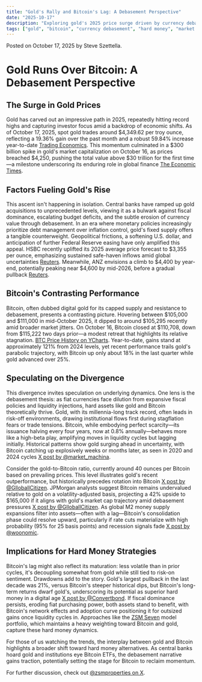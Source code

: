 ```yaml
---
title: "Gold's Rally and Bitcoin's Lag: A Debasement Perspective"
date: "2025-10-17"
description: "Exploring gold's 2025 price surge driven by currency debasement and safe-haven demand, while speculating on Bitcoin's current underperformance as digital hard money."
tags: ["gold", "bitcoin", "currency debasement", "hard money", "market commentary"]
---
```


<script src="https://cdn.jsdelivr.net/npm/chart.js"></script>

Posted on October 17, 2025 by Steve Szettella.
# Gold Runs Over Bitcoin: A Debasement Perspective

## The Surge in Gold Prices

Gold has carved out an impressive path in 2025, repeatedly hitting record highs and capturing investor focus amid a backdrop of economic shifts. As of October 17, 2025, spot gold trades around $4,349.62 per troy ounce, reflecting a 19.36% gain over the past month and a robust 59.84% increase year-to-date [Trading Economics](https://tradingeconomics.com/commodity/gold). This momentum culminated in a $300 billion spike in gold's market capitalization on October 16, as prices breached $4,250, pushing the total value above $30 trillion for the first time—a milestone underscoring its enduring role in global finance [The Economic Times](https://m.economictimes.com/news/international/us/gold-market-capitalization-surges-300-billion-as-gold-price-hits-4250-expert-gold-rate-forecast-shows-4600-peak-in-2026-is-gold-still-a-buy/articleshow/124603940.cms).

## Factors Fueling Gold's Rise

<canvas id="chart-gold" width="400" height="200"></canvas>
<script>
const ctxGold = document.getElementById('chart-gold').getContext('2d');
// Actual gold futures (GC=F) weekly price data for 2025 from Yahoo Finance
const datesGold = ['2025-01-07', '2025-01-14', '2025-01-21', '2025-01-28', '2025-02-04', '2025-02-11', '2025-02-18', '2025-02-25', '2025-03-04', '2025-03-11', '2025-03-18', '2025-03-25', '2025-04-01', '2025-04-08', '2025-04-15', '2025-04-22', '2025-04-29', '2025-05-06', '2025-05-13', '2025-05-20', '2025-05-27', '2025-06-03', '2025-06-10', '2025-06-17', '2025-06-24', '2025-07-01', '2025-07-08', '2025-07-15', '2025-07-22', '2025-07-29', '2025-08-05', '2025-08-12', '2025-08-19', '2025-08-26', '2025-09-02', '2025-09-09', '2025-09-16', '2025-09-23', '2025-09-30', '2025-10-07', '2025-10-14', '2025-10-17'];
const pricesGold = [2677.5, 2755.0, 2766.800048828125, 2853.300048828125, 2912.5, 2931.60009765625, 2904.5, 2909.60009765625, 2912.89990234375, 3035.10009765625, 3023.699951171875, 3118.89990234375, 2968.39990234375, 3218.699951171875, 3400.800048828125, 3318.800048828125, 3411.39990234375, 3240.300048828125, 3280.300048828125, 3299.10009765625, 3350.199951171875, 3320.89990234375, 3386.60009765625, 3317.39990234375, 3336.699951171875, 3307.0, 3329.800048828125, 3439.199951171875, 3323.39990234375, 3381.89990234375, 3348.89990234375, 3313.39990234375, 3388.60009765625, 3549.39990234375, 3643.300048828125, 3688.89990234375, 3780.60009765625, 3840.800048828125, 3976.60009765625, 4138.7001953125, 4280.2001953125, 4267.89990234375];
new Chart(ctxGold, {
  type: 'line',
  data: {
    labels: datesGold,
    datasets: [{
      label: 'Gold Price (USD/oz)',
      data: pricesGold,
      borderColor: 'gold',
      fill: false
    }]
  },
  options: {
    responsive: true,
    scales: {
      x: { display: true },
      y: { display: true }
    }
  }
});
</script>

This ascent isn't happening in isolation. Central banks have ramped up gold acquisitions to unprecedented levels, viewing it as a bulwark against fiscal dominance, escalating budget deficits, and the subtle erosion of currency value through debasement. In an era where monetary policies increasingly prioritize debt management over inflation control, gold's fixed supply offers a tangible counterweight. Geopolitical frictions, a softening U.S. dollar, and anticipation of further Federal Reserve easing have only amplified this appeal. HSBC recently uplifted its 2025 average price forecast to $3,355 per ounce, emphasizing sustained safe-haven inflows amid global uncertainties [Reuters](https://www.reuters.com/world/asia-pacific/hsbc-raises-average-gold-price-forecasts-2025-2026-2025-10-16/). Meanwhile, ANZ envisions a climb to $4,400 by year-end, potentially peaking near $4,600 by mid-2026, before a gradual pullback [Reuters](https://www.reuters.com/business/finance/bofa-hikes-gold-price-forecast-5000oz-2026-2025-10-13/).

## Bitcoin's Contrasting Performance

Bitcoin, often dubbed digital gold for its capped supply and resistance to debasement, presents a contrasting picture. Hovering between $105,000 and $111,000 in mid-October 2025, it dipped to around $105,295 recently amid broader market jitters. On October 16, Bitcoin closed at $110,708, down from $115,222 two days prior—a modest retreat that highlights its relative stagnation. [BTC Price History on YCharts](https://ycharts.com/indicators/bitcoin_price). Year-to-date, gains stand at approximately 121% from 2024 levels, yet recent performance trails gold's parabolic trajectory, with Bitcoin up only about 18% in the last quarter while gold advanced over 25%.

<canvas id="chart-btc" width="400" height="200"></canvas>
<script>
const ctxBTC = document.getElementById('chart-btc').getContext('2d');
// Actual Bitcoin (BTC-USD) weekly price data for 2025 from Yahoo Finance
const datesBTC = ['2025-01-07', '2025-01-14', '2025-01-21', '2025-01-28', '2025-02-04', '2025-02-11', '2025-02-18', '2025-02-25', '2025-03-04', '2025-03-11', '2025-03-18', '2025-03-25', '2025-04-01', '2025-04-08', '2025-04-15', '2025-04-22', '2025-04-29', '2025-05-06', '2025-05-13', '2025-05-20', '2025-05-27', '2025-06-03', '2025-06-10', '2025-06-17', '2025-06-24', '2025-07-01', '2025-07-08', '2025-07-15', '2025-07-22', '2025-07-29', '2025-08-05', '2025-08-12', '2025-08-19', '2025-08-26', '2025-09-02', '2025-09-09', '2025-09-16', '2025-09-23', '2025-09-30', '2025-10-07', '2025-10-14', '2025-10-17'];
const pricesBTC = [96534.046875, 106146.265625, 101332.4765625, 97871.8203125, 95747.4296875, 95539.546875, 88736.171875, 87222.1953125, 82862.2109375, 82718.5, 87471.703125, 85169.171875, 76271.953125, 83668.9921875, 93441.890625, 94284.7890625, 96802.4765625, 104169.8125, 106791.0859375, 108994.640625, 105432.46875, 110257.234375, 104601.1171875, 106045.6328125, 105698.28125, 108950.2734375, 117777.1875, 119995.4140625, 117922.1484375, 114141.4453125, 120172.90625, 112831.1796875, 111802.65625, 111200.5859375, 111530.546875, 116843.1875, 112014.5, 114056.0859375, 121451.3828125, 113118.6640625, 108186.0390625, 107355.140625];
new Chart(ctxBTC, {
  type: 'line',
  data: {
    labels: datesBTC,
    datasets: [{
      label: 'Bitcoin Price (USD)',
      data: pricesBTC,
      borderColor: 'orange',
      fill: false
    }]
  },
  options: {
    responsive: true,
    scales: {
      x: { display: true },
      y: { display: true }
    }
  }
});
</script>

## Speculating on the Divergence

This divergence invites speculation on underlying dynamics. One lens is the debasement thesis: as fiat currencies face dilution from expansive fiscal policies and liquidity injections, hard assets like gold and Bitcoin theoretically thrive. Gold, with its millennia-long track record, often leads in risk-off environments, drawing institutional flows first during stagflation fears or trade tensions. Bitcoin, while embodying perfect scarcity—its issuance halving every four years, now at 0.8% annually—behaves more like a high-beta play, amplifying moves in liquidity cycles but lagging initially. Historical patterns show gold surging ahead in uncertainty, with Bitcoin catching up explosively weeks or months later, as seen in 2020 and 2024 cycles [X post by @market_machina](https://x.com/market_machina/status/1976317139444244851).

Consider the gold-to-Bitcoin ratio, currently around 40 ounces per Bitcoin based on prevailing prices.  This level illustrates gold's recent outperformance, but historically precedes rotation into Bitcoin [X post by @GlloballCitizen](https://x.com/GlloballCitizen/status/1973784832535638402). JPMorgan analysts suggest Bitcoin remains undervalued relative to gold on a volatility-adjusted basis, projecting a 42% upside to $165,000 if it aligns with gold's market cap trajectory amid debasement pressures [X post by @GlloballCitizen](https://x.com/GlloballCitizen/status/1973784832535638402). As global M2 money supply expansions filter into assets—often with a lag—Bitcoin's consolidation phase could resolve upward, particularly if rate cuts materialize with high probability (95% for 25 basis points) and recession signals fade [X post by @woonomic](https://x.com/woonomic/status/1841870319528849861).

## Implications for Hard Money Strategies

Bitcoin's lag might also reflect its maturation: less volatile than in prior cycles, it's decoupling somewhat from gold while still tied to risk-on sentiment. Drawdowns add to the story. Gold's largest pullback in the last decade was 21%, versus Bitcoin's steeper historical dips, but Bitcoin's long-term returns dwarf gold's, underscoring its potential as superior hard money in a digital age [X post by @Convertbond](https://x.com/Convertbond/status/1824786529253834773). If fiscal dominance persists, eroding fiat purchasing power, both assets stand to benefit, with Bitcoin's network effects and adoption curve positioning it for outsized gains once liquidity cycles in. Approaches like the [ZSM Seven](https://blog.zsmproperties.com/zsm_seven_intro.html) model portfolio, which maintains a heavy weighting toward Bitcoin and gold, capture these hard money dynamics.

For those of us watching the trends, the interplay between gold and Bitcoin highlights a broader shift toward hard money alternatives. As central banks hoard gold and institutions eye Bitcoin ETFs, the debasement narrative gains traction, potentially setting the stage for Bitcoin to reclaim momentum.

For further discussion, check out [@zsmproperties on X](https://x.com/zsmproperties).